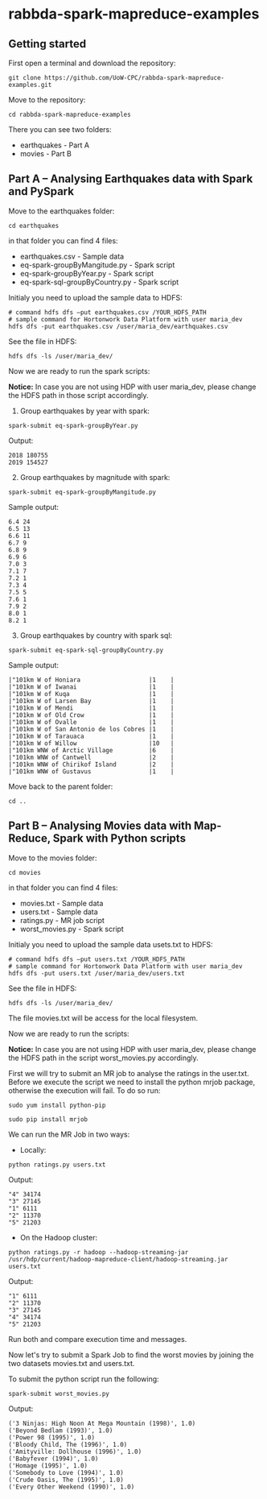 # rabbda-spark-mapreduce-examples

## Getting started

First open a terminal and download the repository:
```
git clone https://github.com/UoW-CPC/rabbda-spark-mapreduce-examples.git
```
Move to the repository:
```
cd rabbda-spark-mapreduce-examples
```
There you can see two folders:
* earthquakes - Part A
* movies - Part B

## Part A – Analysing Earthquakes data with Spark and PySpark

Move to the earthquakes folder:
```
cd earthquakes
```
in that folder you can find 4 files:
* earthquakes.csv - Sample data
* eq-spark-groupByMangitude.py - Spark script
* eq-spark-groupByYear.py - Spark script
* eq-spark-sql-groupByCountry.py - Spark script

Initialy you need to upload the sample data to HDFS:
```
# command hdfs dfs –put earthquakes.csv /YOUR_HDFS_PATH
# sample command for Hortonwork Data Platform with user maria_dev
hdfs dfs -put earthquakes.csv /user/maria_dev/earthquakes.csv
```

See the file in HDFS:
```
hdfs dfs -ls /user/maria_dev/
```

Now we are ready to run the spark scripts:

__Notice:__ In case you are not using HDP with user maria_dev, please change the HDFS path in those script accordingly.

1.	Group earthquakes by year with spark:
```
spark-submit eq-spark-groupByYear.py
```
Output:
```
2018 180755
2019 154527
```
2.	Group earthquakes by magnitude with spark:
```
spark-submit eq-spark-groupByMangitude.py
```
Sample output:
```
6.4 24
6.5 13
6.6 11
6.7 9
6.8 9
6.9 6
7.0 3
7.1 7
7.2 1
7.3 4
7.5 5
7.6 1
7.9 2
8.0 1
8.2 1
```
3.	Group earthquakes by country with spark sql:
```
spark-submit eq-spark-sql-groupByCountry.py
```

Sample output:
```
|"101km W of Honiara                   |1    |
|"101km W of Iwanai                    |1    |
|"101km W of Kuqa                      |1    |
|"101km W of Larsen Bay                |1    |
|"101km W of Mendi                     |1    |
|"101km W of Old Crow                  |1    |
|"101km W of Ovalle                    |1    |
|"101km W of San Antonio de los Cobres |1    |
|"101km W of Tarauaca                  |1    |
|"101km W of Willow                    |10   |
|"101km WNW of Arctic Village          |6    |
|"101km WNW of Cantwell                |2    |
|"101km WNW of Chirikof Island         |2    |
|"101km WNW of Gustavus                |1    |
```

Move back to the parent folder:
```
cd ..
```

## Part B – Analysing Movies data with Map-Reduce, Spark with Python scripts

Move to the movies folder:
```
cd movies
```
in that folder you can find 4 files:
* movies.txt - Sample data
* users.txt - Sample data
* ratings.py - MR job script
* worst_movies.py - Spark script

Initialy you need to upload the sample data usets.txt to HDFS:
```
# command hdfs dfs –put users.txt /YOUR_HDFS_PATH
# sample command for Hortonwork Data Platform with user maria_dev
hdfs dfs -put users.txt /user/maria_dev/users.txt
```

See the file in HDFS:
```
hdfs dfs -ls /user/maria_dev/
```

The file movies.txt will be access for the local filesystem.

Now we are ready to run the scripts:

__Notice:__ In case you are not using HDP with user maria_dev, please change the HDFS path in the script worst_movies.py accordingly.

First we will try to submit an MR job to analyse the ratings in the user.txt.
Before we execute the script we need to install the python mrjob package, otherwise the execution will fail.
To do so run:
```
sudo yum install python-pip
```
```
sudo pip install mrjob
```

We can run the MR Job in two ways:
* Locally:
```
python ratings.py users.txt
```
Output:
```
"4"	34174
"3"	27145
"1"	6111
"2"	11370
"5"	21203
````

* On the Hadoop cluster:
```
python ratings.py -r hadoop --hadoop-streaming-jar /usr/hdp/current/hadoop-mapreduce-client/hadoop-streaming.jar users.txt
```
Output:
```
"1"	6111
"2"	11370
"3"	27145
"4"	34174
"5"	21203
````

Run both and compare execution time and messages.


Now let's try to submit a Spark Job to find the worst movies by joining the two datasets movies.txt and users.txt.

To submit the python script run the following:
```
spark-submit worst_movies.py
```
Output:
```
('3 Ninjas: High Noon At Mega Mountain (1998)', 1.0)
('Beyond Bedlam (1993)', 1.0)
('Power 98 (1995)', 1.0)
('Bloody Child, The (1996)', 1.0)
('Amityville: Dollhouse (1996)', 1.0)
('Babyfever (1994)', 1.0)
('Homage (1995)', 1.0)
('Somebody to Love (1994)', 1.0)
('Crude Oasis, The (1995)', 1.0)
('Every Other Weekend (1990)', 1.0)
```




